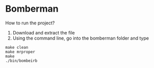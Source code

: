 # Bomberman

How to run the project?
1. Download and extract the file
2. Using the command line, go into the bomberman folder and type 
````
make clean
make mrproper
make
./bin/bombeirb
````

